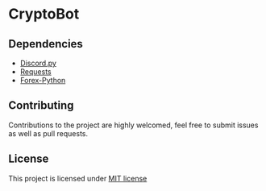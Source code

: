 # CryptoBot

## Dependencies
- [Discord.py](https://github.com/Rapptz/discord.py)
- [Requests](https://github.com/requests/requests)
- [Forex-Python](https://github.com/MicroPyramid/forex-python)

## Contributing
Contributions to the project are highly welcomed, feel free to submit issues as well as pull requests.

## License
This project is licensed under [MIT license](LICENSE)
